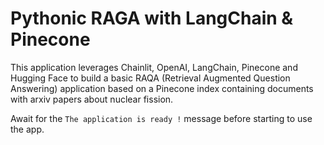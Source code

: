 # Pythonic RAGA with LangChain & Pinecone

This application leverages Chainlit, OpenAI, LangChain, Pinecone and Hugging Face to build a basic RAQA (Retrieval Augmented Question Answering) application based on a Pinecone index containing documents with arxiv papers about nuclear fission.

Await for the `The application is ready !` message before starting to use the app.
